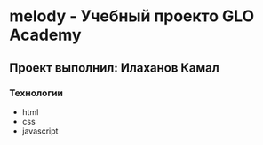 # melody - Учебный проекто GLO Academy
##  Проект выполнил: Илаханов Камал

### Технологии
- html
- css
- javascript
